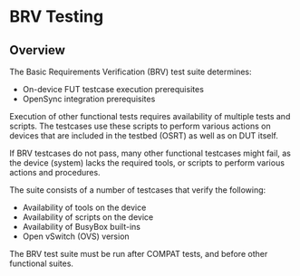 # BRV Testing

## Overview

The Basic Requirements Verification (BRV) test suite determines:

- On-device FUT testcase execution prerequisites
- OpenSync integration prerequisites

Execution of other functional tests requires availability of multiple tests and
scripts. The testcases use these scripts to perform various actions on devices
that are included in the testbed (OSRT) as well as on DUT itself.

If BRV testcases do not pass, many other functional testcases might fail, as
the device (system) lacks the required tools, or scripts to perform various
actions and procedures.

The suite consists of a number of testcases that verify the following:

- Availability of tools on the device
- Availability of scripts on the device
- Availability of BusyBox built-ins
- Open vSwitch (OVS) version

The BRV test suite must be run after COMPAT tests, and before other functional
suites.
